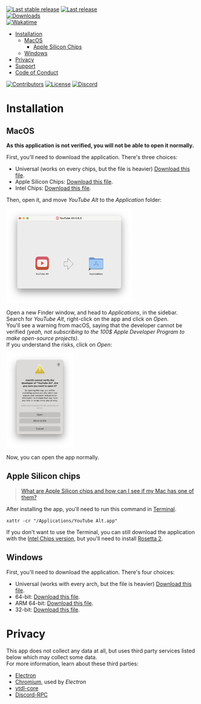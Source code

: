 [![Last stable release](https://img.shields.io/github/v/release/Wixonic/YouTube-Alt?display_name=tag&label=Last%20stable%20release)](https://github.com/Wixonic/YouTube-Alt/releases) [![Last release](https://img.shields.io/github/v/tag/Wixonic/YouTube-Alt?display_name=tag&label=Last%20pre-release)](https://github.com/Wixonic/YouTube-Alt/tags)<br />
[![Downloads](https://img.shields.io/github/downloads/Wixonic/YouTube-Alt/total?label=Downloads&color=0C0)](https://github.com/Wixonic/YouTube-Alt/releases)<br />
[![Wakatime](https://wakatime.com/badge/github/Wixonic/YouTube-Alt.svg?style=flat)](https://wakatime.com/badge/github/Wixonic/YouTube-Alt)

- [Installation](#installation)
  - [MacOS](#macos)
    - [Apple Silicon Chips](#apple-silicon-chips)
  - [Windows](#windows)
- [Privacy](#privacy)
- [Support](https://github.com/Wixonic/YouTube-Alt/blob/Default/.github/SUPPORT.md)
- [Code of Conduct](https://github.com/Wixonic/YouTube-Alt/blob/Default/.github/CODE_OF_CONDUCT.md)

[![Contributors](https://img.shields.io/github/contributors/Wixonic/YouTube-Alt?color=%2308F&label=Contributors)](https://github.com/Wixonic/YouTube-Alt/blob/Default/.github/CONTRIBUTING.md)
[![License](https://img.shields.io/github/license/Wixonic/YouTube-Alt?color=%23555&label=License)](https://github.com/Wixonic/YouTube-Alt/blob/Default/LICENSE)
[![Discord](https://img.shields.io/discord/1020663521530351627?logo=discord&logoColor=94ABFC&label=Discord&color=7289DA)](https://discord.gg/BcXFAVKJZQ)

# Installation

## MacOS

**As this application is not verified, you will not be able to open it normally.**

First, you'll need to download the application.
There's three choices:

- Universal (works on every chips, but the file is heavier) [Download this file](https://github.com/Wixonic/YouTube-Alt/releases/latest/download/youtube-alt.mac.universal.dmg).
- Apple Silicon Chips: [Download this file](https://github.com/Wixonic/YouTube-Alt/releases/latest/download/youtube-alt.mac.arm64.dmg).
- Intel Chips: [Download this file](https://github.com/Wixonic/YouTube-Alt/releases/latest/download/youtube-alt.mac.x64.dmg).

Then, open it, and move _YouTube Alt_ to the _Application_ folder:

<a href="https://github.com/Wixonic/YouTube-Alt/tree/Default/README%20Assets/macos-install.png"><img height="250px" alt="macOS Disk Image Menu - Install" src="https://github.com/Wixonic/YouTube-Alt/blob/Default/README%20Assets/macos-install.png" /></a>

Open a new Finder window, and head to _Applications_, in the sidebar.<br />
Search for _YouTube Alt_, right-click on the app and click on _Open_.<br />
You'll see a warning from macOS, saying that the developer cannot be verified _(yeah, not subscribing to the 100$ Apple Developer Program to make open-source projects)_.<br />
If you understand the risks, click on _Open_:

<a href="https://github.com/Wixonic/YouTube-Alt/tree/Default/README%20Assets/macos-verify.png"><img height="250px" alt="macOS Menu - macOS cannot verify the developer" src="https://github.com/Wixonic/YouTube-Alt/blob/Default/README%20Assets/macos-verify.png" /></a>

Now, you can open the app normally.

## Apple Silicon chips

> [What are Apple Silicon chips and how can I see if my Mac has one of them?](https://support.apple.com/HT211814)

After installing the app, you'll need to run this command in [Terminal](https://support.apple.com/guide/terminal/welcome/mac).

```shell
xattr -cr "/Applications/YouTube Alt.app"
```

If you don't want to use the Terminal, you can still download the application with the [Intel Chips version](https://github.com/Wixonic/YouTube-Alt/releases/latest/download/youtube-alt.mac.x64.dmg), but you'll need to install [Rosetta 2](https://support.apple.com/HT211861).

## Windows

First, you'll need to download the application.
There's four choices:

- Universal (works with every arch, but the file is heavier) [Download this file](https://github.com/Wixonic/YouTube-Alt/releases/latest/download/youtube-alt.win.universal.exe).
- 64-bit: [Download this file](https://github.com/Wixonic/YouTube-Alt/releases/latest/download/youtube-alt.win.x64.exe).
- ARM 64-bit: [Download this file](https://github.com/Wixonic/YouTube-Alt/releases/latest/download/youtube-alt.win.arm64.exe).
- 32-bit: [Download this file](https://github.com/Wixonic/YouTube-Alt/releases/latest/download/youtube-alt.win.ia32.exe).

# Privacy

This app does not collect any data at all, but uses third party services listed below which may collect some data.<br />
For more information, learn about these third parties:

- [Electron](https://www.electronjs.org)
- [Chromium](https://www.chromium.org), used by _Electron_
- [ytdl-core](https://github.com/fent/node-ytdl-core)
- [Discord-RPC](https://www.npmjs.com/package/discord-rpc)
